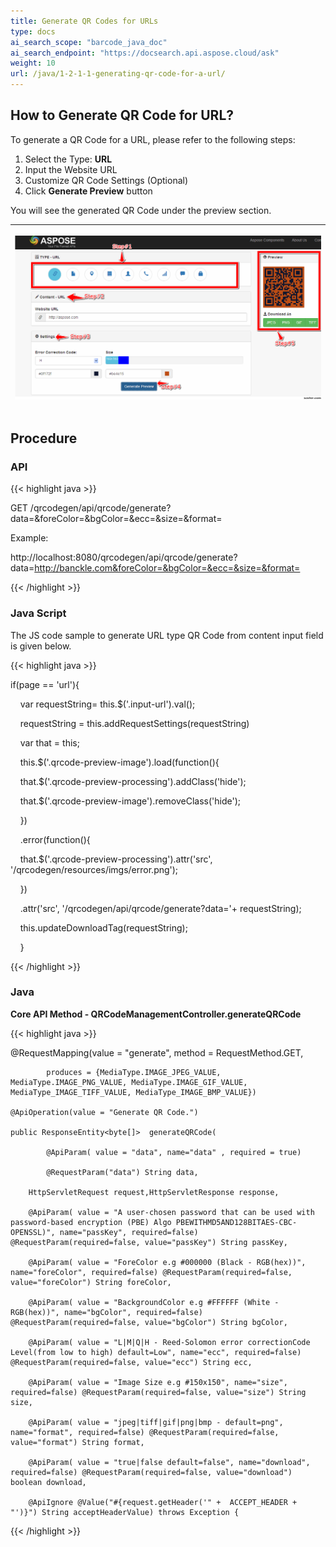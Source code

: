 ```yaml
---
title: Generate QR Codes for URLs
type: docs
ai_search_scope: "barcode_java_doc"
ai_search_endpoint: "https://docsearch.api.aspose.cloud/ask"
weight: 10
url: /java/1-2-1-1-generating-qr-code-for-a-url/
---
```


## **How to Generate QR Code for URL?**
To generate a QR Code for a URL, please refer to the following steps:

1. Select the Type: **URL**
1. Input the Website URL
1. Customize QR Code Settings (Optional)
1. Click **Generate Preview** button

You will see the generated QR Code under the preview section.
  
|<p>![todo:image_alt_text](1-2-1-1-generating-qr-code-for-a-url_1.png)</p><p></p>|
| :- |
  
## **Procedure**
### **API**

{{< highlight java >}}

 GET /qrcodegen/api/qrcode/generate?data=<URL>&foreColor=&bgColor=&ecc=&size=&format=

Example:

http://localhost:8080/qrcodegen/api/qrcode/generate?data=http://banckle.com&foreColor=&bgColor=&ecc=&size=&format=


{{< /highlight >}}
  
### **Java Script**
The JS code sample to generate URL type QR Code from content input field is given below.

{{< highlight java >}}

  if(page == 'url'){

     var requestString= this.$('.input-url').val();

     requestString = this.addRequestSettings(requestString)

     var that = this;

     this.$('.qrcode-preview-image').load(function(){

     that.$('.qrcode-preview-processing').addClass('hide');

     that.$('.qrcode-preview-image').removeClass('hide');

     })

     .error(function(){

     that.$('.qrcode-preview-processing').attr('src', '/qrcodegen/resources/imgs/error.png');

     })

     .attr('src', '/qrcodegen/api/qrcode/generate?data='+ requestString);



     this.updateDownloadTag(requestString);



     }

{{< /highlight >}}

### **Java**  
**Core API Method - QRCodeManagementController.generateQRCode** 

{{< highlight java >}}

 @RequestMapping(value = "generate", method = RequestMethod.GET,

    		produces = {MediaType.IMAGE_JPEG_VALUE, MediaType.IMAGE_PNG_VALUE, MediaType.IMAGE_GIF_VALUE, MediaType_IMAGE_TIFF_VALUE, MediaType_IMAGE_BMP_VALUE})

    @ApiOperation(value = "Generate QR Code.")

    public ResponseEntity<byte[]>  generateQRCode(

    		@ApiParam( value = "data", name="data" , required = true)

    		@RequestParam("data") String data,

        HttpServletRequest request,HttpServletResponse response,

        @ApiParam( value = "A user-chosen password that can be used with password-based encryption (PBE) Algo PBEWITHMD5AND128BITAES-CBC-OPENSSL)", name="passKey", required=false) @RequestParam(required=false, value="passKey") String passKey,

        @ApiParam( value = "ForeColor e.g #000000 (Black - RGB(hex))", name="foreColor", required=false) @RequestParam(required=false, value="foreColor") String foreColor,

        @ApiParam( value = "BackgroundColor e.g #FFFFFF (White - RGB(hex))", name="bgColor", required=false) @RequestParam(required=false, value="bgColor") String bgColor,

        @ApiParam( value = "L|M|Q|H - Reed-Solomon error correctionCode Level(from low to high) default=Low", name="ecc", required=false) @RequestParam(required=false, value="ecc") String ecc,

        @ApiParam( value = "Image Size e.g #150x150", name="size", required=false) @RequestParam(required=false, value="size") String size,

        @ApiParam( value = "jpeg|tiff|gif|png|bmp - default=png", name="format", required=false) @RequestParam(required=false, value="format") String format,

        @ApiParam( value = "true|false default=false", name="download", required=false) @RequestParam(required=false, value="download") boolean download,

        @ApiIgnore @Value("#{request.getHeader('" +  ACCEPT_HEADER + "')}") String acceptHeaderValue) throws Exception {


{{< /highlight >}}
